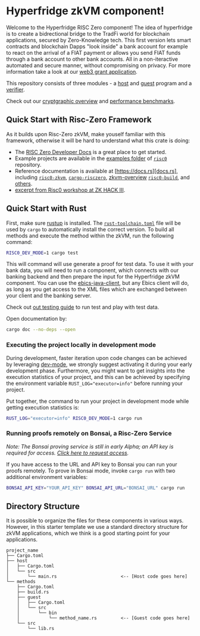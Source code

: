 # Hyperfridge zkVM component!

Welcome to the Hyperfridge RISC Zero component! The idea of hyperfridge is to create a bidrectional bridge to the TradFi world for blockchain applications, secured by Zero-Knowledge tech. This first version lets smart contracts and blockchain Dapps "look inside" a bank account for example to react on the arrival of a FIAT payment or allows you send FIAT funds through a bank account to other bank accounts. All in a non-iteractive automated and secure manner, without compromising on privacy. For more information take a look at our [web3 grant application](https://github.com/w3f/Grants-Program/blob/master/applications/hyperfridge.md).

This repository consists of three modules - a [host](docs/host.md) and [guest](docs/guest-hyperfridge.md) program and a [verifier](docs/verifier-cli.md).

Check out our [cryptgraphic overview](docs/crypto.md) and [performance benchmarks](docs/benchmarks.md).


## Quick Start with Risc-Zero Framework

As it builds upon Risc-Zero zkVM, make youself familiar with this framework, otherwise it will be hard to understand what this crate is doing: 

- The [RISC Zero Developer Docs][dev-docs] is a great place to get started.
- Example projects are available in the [examples folder][examples] of
  [`risc0`][risc0-repo] repository.
- Reference documentation is available at [https://docs.rs][docs.rs], including
  [`risc0-zkvm`][risc0-zkvm], [`cargo-risczero`][cargo-risczero], [zkvm-overview][zkvm-overview]
  [`risc0-build`][risc0-build], and [others][crates].
- [excerpt from Risc0 workshop at ZK HACK III][zkhack-iii].


## Quick Start with Rust


First, make sure [rustup] is installed. The [`rust-toolchain.toml`][rust-toolchain] file will be used by `cargo` to
automatically install the correct version. To build all methods and execute the method within the zkVM, run the following
command:

```bash
RISC0_DEV_MODE=1 cargo test
```

This will command will use generate a proof for test data. To use it with your bank data, you will need to run a component, which connects with our banking backend and then prepare the input for the Hyperfridge zkVM component. You can use the [ebics-java-client][ebics-java-client], but any Ebics client will do, as long as you get access to the XML files which are exchanged between your client and the banking server.

Check out [out testing guide](docs/INSTRUCTIONS.md) to run test and play with test data. 

Open documentation by:

```bash
cargo doc --no-deps --open
```

### Executing the project locally in development mode

During development, faster iteration upon code changes can be achieved by leveraging [dev-mode], we strongly suggest activating it during your early development phase. Furthermore, you might want to get insights into the execution statistics of your project, and this can be achieved by specifying the environment variable `RUST_LOG="executor=info"` before running your project.

Put together, the command to run your project in development mode while getting execution statistics is:

```bash
RUST_LOG="executor=info" RISC0_DEV_MODE=1 cargo run
```

### Running proofs remotely on Bonsai, a Risc-Zero Service

_Note: The Bonsai proving service is still in early Alpha; an API key is
required for access. [Click here to request access][bonsai access]._

If you have access to the URL and API key to Bonsai you can run your proofs
remotely. To prove in Bonsai mode, invoke `cargo run` with two additional
environment variables:

```bash
BONSAI_API_KEY="YOUR_API_KEY" BONSAI_API_URL="BONSAI_URL" cargo run
```

## Directory Structure

It is possible to organize the files for these components in various ways.
However, in this starter template we use a standard directory structure for zkVM
applications, which we think is a good starting point for your applications.

```text
project_name
├── Cargo.toml
├── host
│   ├── Cargo.toml
│   └── src
│       └── main.rs                        <-- [Host code goes here]
└── methods
    ├── Cargo.toml
    ├── build.rs
    ├── guest
    │   ├── Cargo.toml
    │   └── src
    │       └── bin
    │           └── method_name.rs         <-- [Guest code goes here]
    └── src
        └── lib.rs
```



[bonsai access]: https://bonsai.xyz/apply
[cargo-risczero]: https://docs.rs/cargo-risczero
[crates]: https://github.com/risc0/risc0/blob/main/README.md#rust-binaries
[dev-docs]: https://dev.risczero.com
[dev-mode]: https://dev.risczero.com/api/zkvm/dev-mode
[docs.rs]: https://docs.rs/releases/search?query=risc0
[examples]: https://github.com/risc0/risc0/tree/main/examples
[risc0-build]: https://docs.rs/risc0-build
[risc0-repo]: https://www.github.com/risc0/risc0
[risc0-zkvm]: https://docs.rs/risc0-zkvm
[rustup]: https://rustup.rs
[rust-toolchain]: rust-toolchain.toml
[zkvm-overview]: https://dev.risczero.com/zkvm
[zkhack-iii]: https://www.youtube.com/watch?v=Yg_BGqj_6lg&list=PLcPzhUaCxlCgig7ofeARMPwQ8vbuD6hC5&index=5
[ebics-java-client]: https://bonsai.xyz/apply